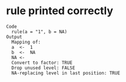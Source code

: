# rule printed correctly

    Code
      rule(a = "1", b = NA)
    Output
      Mapping of:
      a  <-  1 
      b  <-  NA 
      NA <-   
      Convert to factor: TRUE 
      Drop unused level: FALSE 
      NA-replacing level in last position: TRUE 

